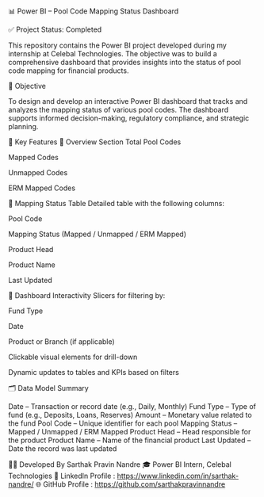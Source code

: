 📊 Power BI – Pool Code Mapping Status Dashboard

✅ Project Status: Completed

This repository contains the Power BI project developed during my internship at Celebal Technologies. The objective was to build a comprehensive dashboard that provides insights into the status of pool code mapping for financial products.

🚀 Objective

To design and develop an interactive Power BI dashboard that tracks and analyzes the mapping status of various pool codes. The dashboard supports informed decision-making, regulatory compliance, and strategic planning.

🧠 Key Features
🔹 Overview Section
Total Pool Codes

Mapped Codes

Unmapped Codes

ERM Mapped Codes

🔹 Mapping Status Table
Detailed table with the following columns:

Pool Code

Mapping Status (Mapped / Unmapped / ERM Mapped)

Product Head

Product Name

Last Updated

🔹 Dashboard Interactivity
Slicers for filtering by:

Fund Type

Date

Product or Branch (if applicable)

Clickable visual elements for drill-down

Dynamic updates to tables and KPIs based on filters

🗂️ Data Model Summary

Date – Transaction or record date (e.g., Daily, Monthly)
Fund Type – Type of fund (e.g., Deposits, Loans, Reserves)
Amount – Monetary value related to the fund
Pool Code – Unique identifier for each pool
Mapping Status – Mapped / Unmapped / ERM Mapped
Product Head – Head responsible for the product
Product Name – Name of the financial product
Last Updated – Date the record was last updated


👨‍💻 Developed By
Sarthak Pravin Nandre
🎓 Power BI Intern, Celebal Technologies
🔗 LinkedIn Profile : https://www.linkedin.com/in/sarthak-nandre/
🌐 GitHub Profile : https://github.com/sarthakpravinnandre
